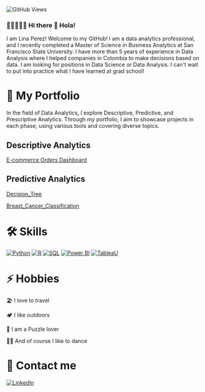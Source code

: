 

![GitHub Views](https://komarev.com/ghpvc/?username=Maryem11&color=2685BF)

### 👩🏻‍🦱🇨🇴 Hi there 👋 Hola!

I am Lina Perez! Welcome to my GitHub! I am a data analytics professional, and I recently completed a Master of Science in Business Analytics at San Francisco State University. I have more than 5 years of experience in Data Analysis where I helped companies in Colombia to make decisions based on data. I am looking for positions in Data Science or Data Analysis. I can't wait to put into practice what I have learned at grad school!


# 💼 My Portfolio

In the field of Data Analytics, I explore Descriptive, Predictive, and Prescriptive Analytics. Through my portfolio, I aim to showcase projects in each phase, using various tools and covering diverse topics.

## Descriptive Analytics
[E-commerce Orders Dashboard](https://github.com/Maryem11/)

## Predictive Analytics

[Decision_Tree](https://github.com/Maryem11/Tree_Classifier)

[Breast_Cancer_Classification](https://github.com/Maryem11/Breast_Cancer_Classification)



# 🛠️ Skills

[![Python](https://img.shields.io/badge/Python-47A141?style=for-the-badge&logo=Python&logoColor=white&labelColor=101010)](https://www.python.org/)
[![R](https://img.shields.io/badge/R_Studio-276DC3?style=for-the-badge&logo=R&logoColor=white&labelColor=101010)](https://www.r-project.org/)
[![SQL](https://img.shields.io/badge/SQL-999999?style=for-the-badge&logo=Liquibase&logoColor=white&labelColor=101010)]()
[![Power BI](https://img.shields.io/badge/Power_BI-F2C811?style=for-the-badge&logo=Power-BI&logoColor=white&labelColor=101010)](https://powerbi.microsoft.com/es-es/desktop/)
[![TableaU](https://img.shields.io/badge/Tableau-00979D?style=for-the-badge&logo=Tableau&logoColor=white&labelColor=101010)]([https://www.arduino.cc/](https://www.tableau.com/))


# ⚡ Hobbies

🏖️ I love to travel

🏕️ I like outdoors

🧩 I am a Puzzle lover 

💃🏻 And of course I like to dance


# 💬 Contact me

[![LinkedIn](https://img.shields.io/badge/LinkedIn-Lina_Perez-101010?style=for-the-badge&logo=linkedin&logoColor=white&labelColor=0A66C2)](https://www.linkedin.com/in/lina-perez-romero/)

